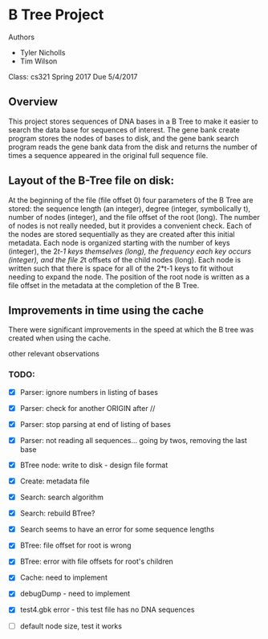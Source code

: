 # B Tree Project

Authors
* Tyler Nicholls
* Tim Wilson

Class: cs321 
Spring 2017
Due 5/4/2017

## Overview

This project stores sequences of DNA bases in a B Tree to make it easier to
search the data base for sequences of interest. The gene bank create program 
stores the nodes of bases to disk, and the gene bank search program reads the
gene bank data from the disk and returns the number of times a sequence appeared 
in the original full sequence file.

## Layout of the B-Tree file on disk: 
At the beginning of the file (file offset 0) four parameters of the B Tree are stored: the
sequence length (an integer), degree (integer, symbolically t), number of nodes (integer), 
and the file offset of the root (long). The number of nodes is not really needed, but it 
provides a convenient check. Each of the nodes are stored sequentially as they are created 
after this initial metadata. Each node is organized starting with the number of keys (integer), 
the 2*t-1 keys themselves (long), the frequency each key occurs (integer), and the file 2*t
offsets of the child nodes (long). Each node is written such that there is space for all of 
the 2*t-1 keys to fit without needing to expand the node. The position of the root node is 
written as a file offset in the metadata at the completion of the B Tree. 



## Improvements in time using the cache
There were significant improvements in the speed at which the B tree was created when using
the cache. 


other relevant observations
 


### TODO:
- [x] Parser: ignore numbers in listing of bases
- [x] Parser: check for another ORIGIN after //
- [x] Parser: stop parsing at end of listing of bases 
- [x] Parser: not reading all sequences... going by twos, removing the last base
- [x] BTree node: write to disk - design file format
- [x] Create: metadata file
- [x] Search: search algorithm
- [x] Search: rebuild BTree?
- [x] Search seems to have an error for some sequence lengths
- [x] BTree: file offset for root is wrong
- [x] BTree: error with file offsets for root's children
- [x] Cache: need to implement
- [x] debugDump - need to implement
- [x] test4.gbk error - this test file has no DNA sequences
- [ ] default node size, test it works


